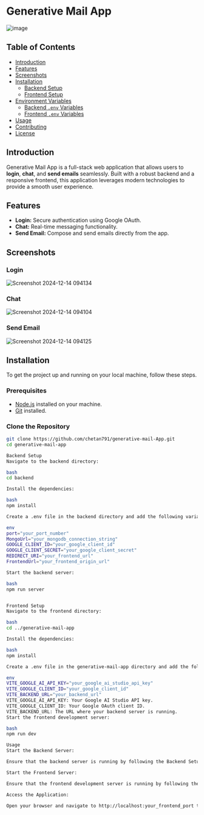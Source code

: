 # Generative Mail App

![image](https://github.com/user-attachments/assets/38049438-7b95-4a28-a5c3-9b4c72eded72)


## Table of Contents

- [Introduction](#introduction)
- [Features](#features)
- [Screenshots](#screenshots)
- [Installation](#installation)
  - [Backend Setup](#backend-setup)
  - [Frontend Setup](#frontend-setup)
- [Environment Variables](#environment-variables)
  - [Backend `.env` Variables](#backend-env-variables)
  - [Frontend `.env` Variables](#frontend-env-variables)
- [Usage](#usage)
- [Contributing](#contributing)
- [License](#license)

## Introduction

Generative Mail App is a full-stack web application that allows users to **login**, **chat**, and **send emails** seamlessly. Built with a robust backend and a responsive frontend, this application leverages modern technologies to provide a smooth user experience.

## Features

- **Login:** Secure authentication using Google OAuth.
- **Chat:** Real-time messaging functionality.
- **Send Email:** Compose and send emails directly from the app.

## Screenshots

### Login

![Screenshot 2024-12-14 094134](https://github.com/user-attachments/assets/f0a1e852-fb53-4d06-b566-0b49f6f6b3bd)

### Chat

![Screenshot 2024-12-14 094104](https://github.com/user-attachments/assets/431667f5-8a47-49d6-974f-0182e1a0d9ad)

### Send Email

![Screenshot 2024-12-14 094125](https://github.com/user-attachments/assets/48d152de-bc5f-43b1-ae57-d93a9d70ea81)

## Installation

To get the project up and running on your local machine, follow these steps.

### Prerequisites

- [Node.js](https://nodejs.org/) installed on your machine.
- [Git](https://git-scm.com/) installed.

### Clone the Repository

```bash
git clone https://github.com/chetan791/generative-mail-App.git
cd generative-mail-app

Backend Setup
Navigate to the backend directory:

bash
cd backend

Install the dependencies:

bash
npm install

Create a .env file in the backend directory and add the following variables:

env
port="your_port_number"
MongoUrl="your_mongodb_connection_string"
GOOGLE_CLIENT_ID="your_google_client_id"
GOOGLE_CLIENT_SECRET="your_google_client_secret"
REDIRECT_URI="your_frontend_url"
FrontendUrl="your_frontend_origin_url"

Start the backend server:

bash
npm run server


Frontend Setup
Navigate to the frontend directory:

bash
cd ../generative-mail-app

Install the dependencies:

bash
npm install

Create a .env file in the generative-mail-app directory and add the following variables:

env
VITE_GOOGLE_AI_API_KEY="your_google_ai_studio_api_key"
VITE_GOOGLE_CLIENT_ID="your_google_client_id"
VITE_BACKEND_URL="your_backend_url"
VITE_GOOGLE_AI_API_KEY: Your Google AI Studio API key.
VITE_GOOGLE_CLIENT_ID: Your Google OAuth client ID.
VITE_BACKEND_URL: The URL where your backend server is running.
Start the frontend development server:

bash
npm run dev

Usage
Start the Backend Server:

Ensure that the backend server is running by following the Backend Setup instructions.

Start the Frontend Server:

Ensure that the frontend development server is running by following the Frontend Setup instructions.

Access the Application:

Open your browser and navigate to http://localhost:your_frontend_port to use the Generative Mail App.

